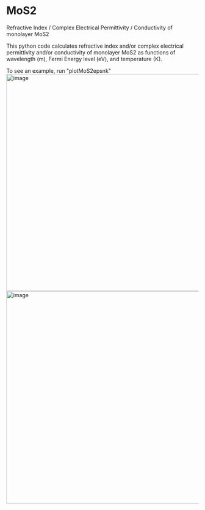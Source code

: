 # MoS2
Refractive Index / Complex Electrical Permittivity / Conductivity of monolayer MoS2

This python code calculates refractive index and/or complex electrical permittivity and/or conductivity of monolayer MoS2 as functions of wavelength (m), Fermi Energy level (eV), and temperature (K).

To see an example, run "plotMoS2epsnk"
<img width="568" alt="image" src="https://user-images.githubusercontent.com/58180288/155270637-7e3c4dc8-e69d-4ea9-b039-3868f3a63bf9.png">
<img width="556" alt="image" src="https://user-images.githubusercontent.com/58180288/155270657-d5033d44-d6cd-4805-8c20-afe157db27fd.png">

